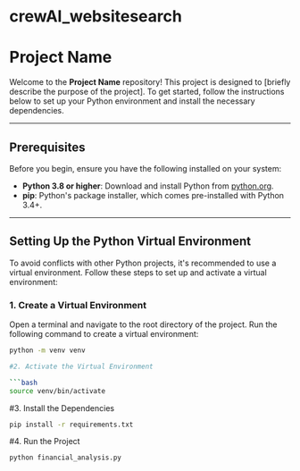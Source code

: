 # crewAI_websitesearch
# Project Name

Welcome to the **Project Name** repository! This project is designed to [briefly describe the purpose of the project]. To get started, follow the instructions below to set up your Python environment and install the necessary dependencies.

---

## Prerequisites

Before you begin, ensure you have the following installed on your system:

- **Python 3.8 or higher**: Download and install Python from [python.org](https://www.python.org/downloads/).
- **pip**: Python's package installer, which comes pre-installed with Python 3.4+.

---

## Setting Up the Python Virtual Environment

To avoid conflicts with other Python projects, it's recommended to use a virtual environment. Follow these steps to set up and activate a virtual environment:

### 1. Create a Virtual Environment

Open a terminal and navigate to the root directory of the project. Run the following command to create a virtual environment:

```bash
python -m venv venv

#2. Activate the Virtual Environment

```bash
source venv/bin/activate
```
#3. Install the Dependencies

```bash
pip install -r requirements.txt
```

#4. Run the Project

```bash
python financial_analysis.py
```
